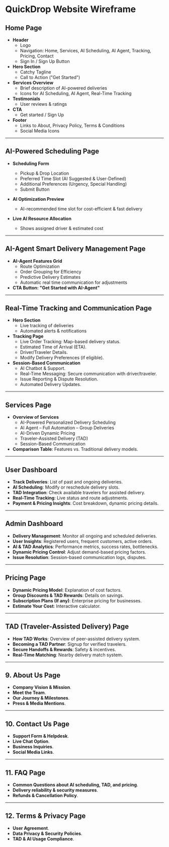 # QuickDrop Website Wireframe

## Home Page
- **Header**
  - Logo
  - Navigation: Home, Services, AI Scheduling, AI Agent, Tracking, Pricing, Contact
  - Sign In / Sign Up Button
- **Hero Section**
  - Catchy Tagline
  - Call to Action ("Get Started")
- **Services Overview**
  - Brief description of AI-powered deliveries
  - Icons for AI Scheduling, AI Agent, Real-Time Tracking
- **Testimonials**
  - User reviews & ratings
- **CTA**
  - Get started / Sign Up
- **Footer**
  - Links to About, Privacy Policy, Terms & Conditions
  - Social Media Icons

---

## AI-Powered Scheduling Page
- **Scheduling Form**
  - Pickup & Drop Location
  - Preferred Time Slot (AI Suggested & User-Defined)
  - Additional Preferences (Urgency, Special Handling)
  - Submit Button
- **AI Optimization Preview**
  - AI-recommended time slot for cost-efficient & fast delivery
- **Live AI Resource Allocation**
  - Shows assigned driver & estimated cost

  <!-- BACKEND FUNCTION WILL BE MADE FOR DYNAMIC COST CALCULATION -->
  <!-- Route optimization will involve API's and is complex feature, so will work on it at last. -->

---

## AI-Agent Smart Delivery Management Page
- **AI-Agent Features Grid**
  - Route Optimization
  - Order Grouping for Efficiency
  - Predictive Delivery Estimates
  - Automatic real time communication for adjustments
- **CTA Button: "Get Started with AI-Agent"**

---

<!-- Need to think of how live delivery location can be tracked at any point of time -->

## Real-Time Tracking and Communication Page
- **Hero Section**
  - Live tracking of deliveries
  - Automated alerts & notifications
- **Tracking Page**
  - Live Order Tracking: Map-based delivery status.
  - Estimated Time of Arrival (ETA).
  - Driver/Traveler Details.
  - Modify Delivery Preferences (if eligible).
- **Session-Based Communication**
  - AI Chatbot & Support.
  - Real-Time Messaging: Secure communication with driver/traveler.
  - Issue Reporting & Dispute Resolution.
  - Automated Delivery Updates.

---

## **Services Page**
- **Overview of Services**
  - AI-Powered Personalized Delivery Scheduling
  - AI Agent – Full Automation – Group Deliveries
  - AI-Driven Dynamic Pricing
  - Traveler-Assisted Delivery (TAD)
  - Session-Based Communication
- **Comparison Table**: Features vs. Traditional delivery models.

---

## **User Dashboard**
- **Track Deliveries**: List of past and ongoing deliveries.
- **AI Scheduling**: Modify or reschedule delivery slots.
- **TAD Integration**: Check available travelers for assisted delivery.
- **Real-Time Tracking**: Live status and route adjustments.
- **Payment & Pricing Insights**: Cost breakdown, dynamic pricing details.

---

## **Admin Dashboard**
- **Delivery Management**: Monitor all ongoing and scheduled deliveries.
- **User Insights**: Registered users, frequent customers, active orders.
- **AI & TAD Analytics**: Performance metrics, success rates, bottlenecks.
- **Dynamic Pricing Control**: Adjust demand-based pricing factors.
- **Issue Resolution**: Session-based communication logs, disputes.

---
<!-- Need to work on tjhis pricing page -->

## **Pricing Page**
- **Dynamic Pricing Model**: Explanation of cost factors.
- **Group Discounts & TAD Rewards**: Details on savings.
- **Subscription Plans (If any)**: Enterprise pricing for businesses.
- **Estimate Your Cost**: Interactive calculator.

---

## **TAD (Traveler-Assisted Delivery) Page**
- **How TAD Works**: Overview of peer-assisted delivery system.
- **Becoming a TAD Partner**: Signup for verified travelers.
- **Secure Handoffs & Rewards**: Safety & incentives.
- **Real-Time Matching**: Nearby delivery match system.

---

## 9. **About Us Page**
- **Company Vision & Mission**.
- **Meet the Team**.
- **Our Journey & Milestones**.
- **Press & Media Mentions**.

---

## 10. **Contact Us Page**
- **Support Form & Helpdesk**.
- **Live Chat Option**.
- **Business Inquiries**.
- **Social Media Links**.

---

## 11. **FAQ Page**
- **Common Questions about AI scheduling, TAD, and pricing**.
- **Delivery reliability & security measures**.
- **Refunds & Cancellation Policy**.

---

## 12. **Terms & Privacy Page**
- **User Agreement**.
- **Data Privacy & Security Policies**.
- **TAD & AI Usage Compliance**.